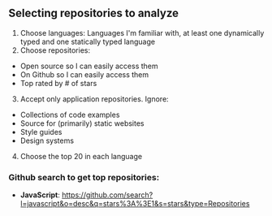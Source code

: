 ## Selecting repositories to analyze
1. Choose languages: Languages I'm familiar with, at least one dynamically typed
   and one statically typed language
2. Choose repositories:
  - Open source so I can easily access them
  - On Github so I can easily access them
  - Top rated by # of stars
3. Accept only application repositories. Ignore:
  - Collections of code examples
  - Source for (primarily) static websites
  - Style guides
  - Design systems
4. Choose the top 20 in each language

### Github search to get top repositories:

 - **JavaScript**:
   https://github.com/search?l=javascript&o=desc&q=stars%3A%3E1&s=stars&type=Repositories
